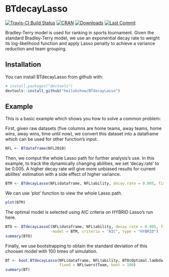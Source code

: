 
<!-- README.md is generated from README.Rmd. Please edit that file -->

# BTdecayLasso

[![Travis-CI Build
Status](https://travis-ci.org/heilokchow/BTdecayLasso.svg?branch=master)](https://travis-ci.org/heilokchow/BTdecayLasso)
[![CRAN](http://www.r-pkg.org/badges/version/BTdecayLasso)](https://cran.r-project.org/package=BTdecayLasso)
[![Downloads](https://cranlogs.r-pkg.org/badges/BTdecayLasso)](https://cran.r-project.org/package=BTdecayLasso)
[![Last
Commit](https://img.shields.io/github/last-commit/heilokchow/BTdecayLasso)](https://github.com/heilokchow/BTdecayLasso)

Bradley-Terry model is used for ranking in sports tournament. Given the
standard Bradley-Terry model, we use an exponential decay rate to weight
its log-likelihood function and apply Lasso penalty to achieve a
variance reduction and team grouping.

## Installation

You can install BTdecayLasso from github with:

``` r
# install.packages("devtools")
devtools::install_github("heilokchow/BTdecayLasso")
```

## Example

This is a basic example which shows you how to solve a common problem:

First, given raw datasets (five columns are home teams, away teams, home
wins, away wins, time until now), we convert this dataset into a
dataframe which can be used for other function’s input.

``` r
NFL <- BTdataframe(NFL2010)
```

Then, we comput the whole Lasso path for further analysis’s use. In this
example, to track the dynamically changing abilities, we set
‘decay.rate’ to be 0.005. A higher decay rate will give more unbiased
results for current abilites’ estimation with a side effect of higher
variance.

``` r
BTM <- BTdecayLasso(NFL$dataframe, NFL$ability, decay.rate = 0.005, fixed = NFL$worstTeam)
```

We can use ‘plot’ function to view the whole Lasso path.

``` r
plot(BTM)
```

The optimal model is selected using AIC criteria on HYBRID Lasso’s run
here.

``` r
BTO <- BTdecayLassoC(NFL$dataframe, NFL$ability, decay.rate = 0.005, fixed = NFL$worstTeam,
                     model = BTM, criteria = "AIC", type = "HYBRID")
summary(BTO)
```

Finally, we use bootstrapping to obtain the standard deviation of this
choosen model with 100 times of simulation.

``` r
BT <- boot.BTdecayLasso(NFL$dataframe, NFL$ability, BTO$Optimal.lambda, decay.rate = 0.005, 
                        fixed = NFL$worstTeam, boot = 100)
summary(BT)
```
